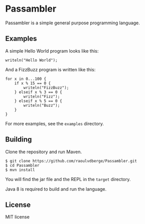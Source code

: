 # Passambler
Passambler is a simple general purpose programming language.

## Examples
A simple Hello World program looks like this:
```
writeln("Hello World");
```

And a FizzBuzz program is written like this:
```
for x in 0...100 {
    if x % 15 == 0 {
        writeln("FizzBuzz");
    } elseif x % 3 == 0 {
        writeln("Fizz");
    } elseif x % 5 == 0 {
        writeln("Buzz");
    }
}
```
For more examples, see the `examples` directory.

## Building
Clone the repository and run Maven.
```
$ git clone https://github.com/raoulvdberge/Passambler.git
$ cd Passambler
$ mvn install
```
You will find the jar file and the REPL in the `target` directory.

Java 8 is required to build and run the language.

## License
MIT license
